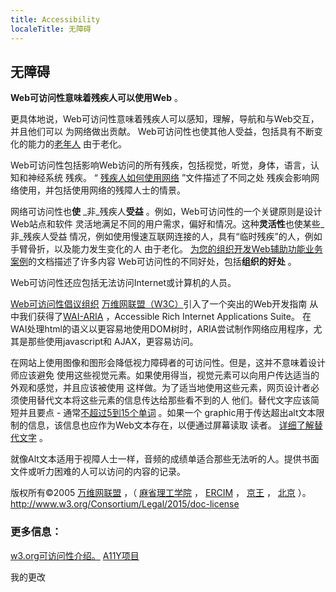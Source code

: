 ```yaml
---
title: Accessibility
localeTitle: 无障碍
---
```

## 无障碍

**Web可访问性意味着残疾人可以使用Web** 。

更具体地说，Web可访问性意味着残疾人可以感知，理解，导航和与Web交互，并且他们可以 为网络做出贡献。 Web可访问性也使其他人受益，包括具有不断变化的能力的[老年人](https://www.w3.org/WAI/bcase/soc.html#of) 由于老化。

Web可访问性包括影响Web访问的所有残疾，包括视觉，听觉，身体，语言，认知和神经系统 残疾。 “ [残疾人如何使用网络](http://www.w3.org/WAI/intro/people-use-web/Overview.html) ”文件描述了不同之处 残疾会影响网络使用，并包括使用网络的残障人士的情景。

网络可访问性也**使** _非_残疾人**受益** 。例如，Web可访问性的一个关键原则是设计Web站点和软件 灵活地满足不同的用户需求，偏好和情况。这种**灵活性**也使某些_非_残疾人受益 情况，例如使用慢速互联网连接的人，具有“临时残疾”的人，例如手臂骨折，以及能力发生变化的人 由于老化。 [为您的组织开发Web辅助功能业务案例](https://www.w3.org/WAI/bcase/Overview)的文档描述了许多内容 Web可访问性的不同好处，包括**组织的好处** 。

Web可访问性还应包括无法访问Internet或计算机的人员。

[Web可访问性倡议组织](https://www.w3.org/WAI/) [万维网联盟（W3C）](https://www.w3.org/)引入了一个突出的Web开发指南 从中我们获得了[WAI-ARIA](https://developer.mozilla.org/en-US/docs/Learn/Accessibility/WAI-ARIA_basics) ，Accessible Rich Internet Applications Suite。 在WAI处理html的语义以更容易地使用DOM树时，ARIA尝试制作网络应用程序，尤其是那些使用javascript和 AJAX，更容易访问。

在网站上使用图像和图形会降低视力障碍者的可访问性。但是，这并不意味着设计师应该避免 使用这些视觉元素。如果使用得当，视觉元素可以向用户传达适当的外观和感觉，并且应该被使用 这样做。为了适当地使用这些元素，网页设计者必须使用替代文本将这些元素的信息传达给那些看不到的人 他们。替代文字应该简短并且要点 - 通常[不超过5到15个单词](https://www.thoughtco.com/writing-great-alt-text-3466185) 。如果一个 graphic用于传达超出alt文本限制的信息，该信息也应作为Web文本存在，以便通过屏幕读取 读者。 [详细了解替代文字](https://webaim.org/techniques/alttext/) 。

就像Alt文本适用于视障人士一样，音频的成绩单适合那些无法听的人。提供书面文件或听力困难的人可以访问的内容的记录。

版权所有©2005 [万维网联盟](http://www.w3.org) ，（ [麻省理工学院](http://www.csail.mit.edu/) ， [ERCIM](http://www.ercim.org) ， [京王](http://www.keio.ac.jp) ， [北京](http://ev.buaa.edu.cn) ）。 http://www.w3.org/Consortium/Legal/2015/doc-license

### 更多信息：

[w3.org可访问性介绍。](https://www.w3.org/WAI/intro/accessibility.php) [A11Y项目](http://a11yproject.com/)

我的更改

